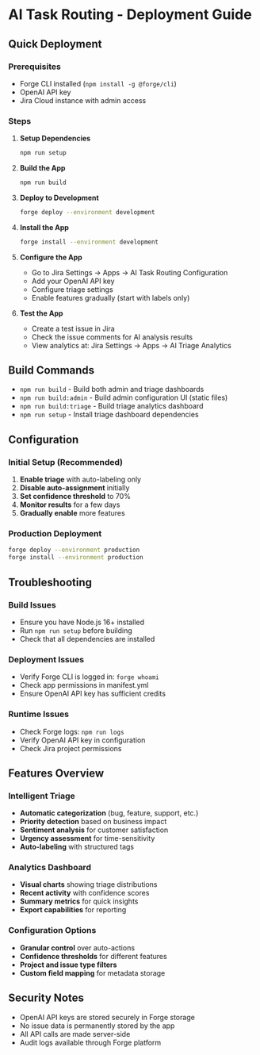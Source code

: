 # AI Task Routing - Deployment Guide

## Quick Deployment

### Prerequisites

- Forge CLI installed (`npm install -g @forge/cli`)
- OpenAI API key
- Jira Cloud instance with admin access

### Steps

1. **Setup Dependencies**

   ```bash
   npm run setup
   ```

2. **Build the App**

   ```bash
   npm run build
   ```

3. **Deploy to Development**

   ```bash
   forge deploy --environment development
   ```

4. **Install the App**

   ```bash
   forge install --environment development
   ```

5. **Configure the App**

   - Go to Jira Settings → Apps → AI Task Routing Configuration
   - Add your OpenAI API key
   - Configure triage settings
   - Enable features gradually (start with labels only)

6. **Test the App**
   - Create a test issue in Jira
   - Check the issue comments for AI analysis results
   - View analytics at: Jira Settings → Apps → AI Triage Analytics

## Build Commands

- `npm run build` - Build both admin and triage dashboards
- `npm run build:admin` - Build admin configuration UI (static files)
- `npm run build:triage` - Build triage analytics dashboard
- `npm run setup` - Install triage dashboard dependencies

## Configuration

### Initial Setup (Recommended)

1. **Enable triage** with auto-labeling only
2. **Disable auto-assignment** initially
3. **Set confidence threshold** to 70%
4. **Monitor results** for a few days
5. **Gradually enable** more features

### Production Deployment

```bash
forge deploy --environment production
forge install --environment production
```

## Troubleshooting

### Build Issues

- Ensure you have Node.js 16+ installed
- Run `npm run setup` before building
- Check that all dependencies are installed

### Deployment Issues

- Verify Forge CLI is logged in: `forge whoami`
- Check app permissions in manifest.yml
- Ensure OpenAI API key has sufficient credits

### Runtime Issues

- Check Forge logs: `npm run logs`
- Verify OpenAI API key in configuration
- Check Jira project permissions

## Features Overview

### Intelligent Triage

- **Automatic categorization** (bug, feature, support, etc.)
- **Priority detection** based on business impact
- **Sentiment analysis** for customer satisfaction
- **Urgency assessment** for time-sensitivity
- **Auto-labeling** with structured tags

### Analytics Dashboard

- **Visual charts** showing triage distributions
- **Recent activity** with confidence scores
- **Summary metrics** for quick insights
- **Export capabilities** for reporting

### Configuration Options

- **Granular control** over auto-actions
- **Confidence thresholds** for different features
- **Project and issue type filters**
- **Custom field mapping** for metadata storage

## Security Notes

- OpenAI API keys are stored securely in Forge storage
- No issue data is permanently stored by the app
- All API calls are made server-side
- Audit logs available through Forge platform

